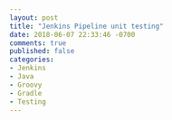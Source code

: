 ```yaml
---
layout: post
title: "Jenkins Pipeline unit testing"
date: 2018-06-07 22:33:46 -0700
comments: true
published: false
categories: 
- Jenkins
- Java
- Groovy
- Gradle
- Testing
---
```

